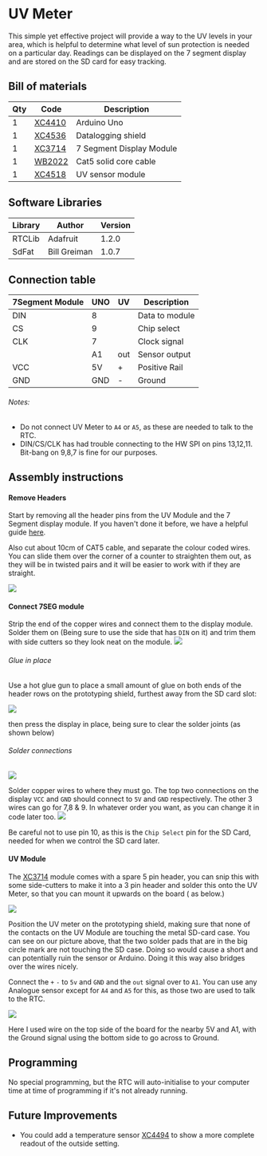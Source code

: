 # UV Meter

This simple yet effective project will provide a way to the UV levels in your area, which is helpful to determine what level of sun protection is needed on a particular day. Readings can be displayed on the 7 segment display and are stored on the SD card for easy tracking.									


## Bill of materials
|Qty | Code | Description |
| --- | --- | --- |
|1 | [XC4410](http://jaycar.com.au/p/XC4410) | Arduino Uno |
|1 | [XC4536](http://jaycar.com.au/p/XC4536) | Datalogging shield |
|1 | [XC3714](http://jaycar.com.au/p/XC3714) | 7 Segment Display Module |
|1 | [WB2022](http://jaycar.com.au/p/WB2022) | Cat5 solid core cable |
|1 | [XC4518](http://jaycar.com.au/p/XC4518) | UV sensor module |


## Software Libraries
| Library | Author  | Version |
| --- | --- | --- |
| RTCLib | Adafruit | 1.2.0 |
| SdFat | Bill Greiman | 1.0.7 |


## Connection table
| 7Segment Module | UNO | UV | Description |
| --- | ---- | ----| --- |
| DIN | 8 | | Data to module |
| CS | 9 |  | Chip select |
| CLK | 7 | | Clock signal |
| | A1 | out | Sensor output |
|VCC | 5V | + | Positive Rail |
| GND | GND | - | Ground |

###### Notes:
* Do not connect UV Meter to `A4` or `A5`, as these are needed to talk to the RTC.
* DIN/CS/CLK has had trouble connecting to the HW SPI on pins 13,12,11. Bit-bang on 9,8,7 is fine for our purposes.

## Assembly instructions

#### Remove Headers
Start by removing all the header pins from the UV Module and the 7 Segment display module. If you haven't done it before, we have a helpful guide [here](https://github.com/Jaycar-Electronics/databook/blob/master/tutorial/Removing%20Headers.md).

Also cut about 10cm of CAT5 cable, and separate the colour coded wires. You can slide them over the corner of a counter to straighten them out, as they will be in twisted pairs and it will be easier to work with if they are straight.

![](images/modules.jpg)

#### Connect 7SEG module
Strip the end of the copper wires and connect them to the display module. Solder them on (Being sure to use the side that has `DIN` on it) and trim them with side cutters so they look neat on the module.
![](images/display.jpg)

###### Glue in place
Use a hot glue gun to place a small amount of glue on both ends of the header rows on the prototyping shield, furthest away from the SD card slot:

![](images/hotglue.jpg)

then press the display in place, being sure to clear the solder joints (as shown below)

###### Solder connections

![](images/solderdisplay.jpg)

Solder copper wires to where they must go. The top two connections on the display `VCC` and `GND` should connect to `5V` and `GND` respectively.
The other 3 wires can go for 7,8 & 9. In whatever order you want, as you can change it in code later too.
![](images/code.png)

Be careful not to use pin 10, as this is the `Chip Select` pin for the SD Card, needed for when we control the SD card later.

#### UV Module

The [XC3714](http://jaycar.com.au/p/XC3714) module comes with a spare 5 pin header, you can snip this with some side-cutters to make it into a 3 pin header and solder this onto the UV Meter, so that you can mount it upwards on the board ( as below.)

![](images/uvmount.jpg)

Position the UV meter on the prototyping shield, making sure that none of the contacts on the UV Module are touching the metal SD-card case. You can see on our picture above, that the two solder pads that are in the big circle mark are not touching the SD case. Doing so would cause a short and can potentially ruin the sensor or Arduino. Doing it this way also bridges over the wires nicely.

Connect the `+` `-` to `5v` and `GND` and the `out` signal over to `A1`. You can use any Analogue sensor except for `A4` and `A5` for this, as those two are used to talk to the RTC.

![](images/uvsolder.jpg)

Here I used wire on the top side of the board for the nearby 5V and A1, with the Ground signal using the bottom side to go across to Ground.

## Programming
No special programming, but the RTC will auto-initialise to your computer time at time of programming if it's not already running.

## Future Improvements

* You could add a temperature sensor [XC4494](https://jaycar.com.au/p/XC4494) to show a more complete readout of the outside setting.
